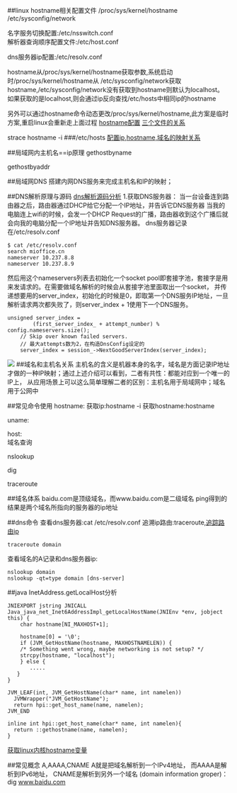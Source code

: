 ##linux hostname相关配置文件
/proc/sys/kernel/hostname  
/etc/sysconfig/network  

   
 
名字服务切换配置:/etc/nsswitch.conf  
解析器查询顺序配置文件:/etc/host.conf  [](https://www.cnblogs.com/losbyday/p/5860666.html)

dns服务器ip配置:/etc/resolv.conf  

hostname从/proc/sys/kernel/hostname获取参数,系统启动时/proc/sys/kernel/hostname从
/etc/sysconfig/network获取hostname,/etc/sysconfig/network没有获取到hostname则默认为localhost。
如果获取的是localhost,则会通过ip反向查找/etc/hosts中相同ip的hostname 

另外可以通过hostname命令动态更改/proc/sys/kernel/hostname,此方案是临时方案,重启linux会重新走上面过程
[hostname配置](https://www.cnblogs.com/kerrycode/p/3595724.html)
[三个文件的关系](https://jaminzhang.github.io/linux/deep-understanding-of-linux-hostname/)

strace hostname -i
###/etc/hosts
[配置ip,hostname,域名的映射关系](https://blog.csdn.net/aeolus_pu/article/details/9037377)

##局域网内主机名==ip原理
gethostbyname

gethostbyaddr

##局域网DNS
搭建内网DNS服务来完成主机名和IP的映射；

##DNS解析原理与源码
[dns解析源码分析](https://zhuanlan.zhihu.com/p/32531969)
1.获取DNS服务器：
当一台设备连到路由器之后，路由器通过DHCP给它分配一个IP地址，并告诉它DNS服务器
当我的电脑连上wifi的时候，会发一个DHCP Request的广播，路由器收到这个广播后就会向我的电脑分配一个IP地址并告知DNS服务器。
dns服务器记录在/etc/resolv.conf
```
$ cat /etc/resolv.conf                  
search mioffice.cn
nameserver 10.237.8.8
nameserver 10.237.8.9

```
然后用这个nameservers列表去初始化一个socket pool即套接字池，套接字是用来发请求的。在需要做域名解析的时候会从套接字池里面取出一个socket，
并传递想要用的server_index，初始化的时候是0，即取第一个DNS服务IP地址，一旦解析请求两次都失败了，则server_index + 1使用下一个DNS服务。

```
unsigned server_index =
        (first_server_index_ + attempt_number) % config.nameservers.size();
    // Skip over known failed servers.
    // 最大attempts数为2，在构造DnsConfig设定的
    server_index = session_->NextGoodServerIndex(server_index);

```
![](/Users/chris/workspace/xsource/linux/src/main/java/host/images/host\&dns解析.jpg)
##域名和主机名关系
[](https://zhuanlan.zhihu.com/p/43231547)
主机名的含义是机器本身的名字，域名是方面记录IP地址才做的一种IP映射；通过上述介绍可以看到，二者有共性：都能对应到一个唯一的IP上，
从应用场景上可以这么简单理解二者的区别：主机名用于局域网中；域名用于公网中

##常见命令使用
hostname:
获取ip:hostname -i
获取hostname:hostname

uname:  
  

host:  
域名查询
   
nslookup

dig

traceroute

##域名体系
baidu.com是顶级域名，而www.baidu.com是二级域名
ping得到的结果是两个域名所指向的服务器的ip地址


##dns命令
查看dns服务器:cat /etc/resolv.conf
追溯ip路由:traceroute,[追踪路由ip](https://www.cnblogs.com/machangwei-8/p/10353279.html)
```
traceroute domain

```
查看域名的A记录和dns服务器ip:
```
nslookup domain
nslookup -qt=type domain [dns-server]
```
##java InetAddress.getLocalHost分析
```
JNIEXPORT jstring JNICALL
Java_java_net_Inet6AddressImpl_getLocalHostName(JNIEnv *env, jobject this) {
    char hostname[NI_MAXHOST+1];
 
    hostname[0] = '\0';
    if (JVM_GetHostName(hostname, MAXHOSTNAMELEN)) {
	/* Something went wrong, maybe networking is not setup? */
	strcpy(hostname, "localhost");
    } else {
       .....
   }
}
```
```
JVM_LEAF(int, JVM_GetHostName(char* name, int namelen))
  JVMWrapper("JVM_GetHostName");
  return hpi::get_host_name(name, namelen);
JVM_END

```
```
inline int hpi::get_host_name(char* name, int namelen){
  return ::gethostname(name, namelen);
}

```
[获取linux内核hostname变量](https://blog.csdn.net/raintungli/article/details/8191701)

##常见概念 A,AAAA,CNAME
A就是把域名解析到一个IPv4地址，
而AAAA是解析到IPv6地址，
CNAME是解析到另外一个域名
(domain information groper)：dig www.baidu.com 

##
[](/Users/chris/workspace/xsource/linux/src/main/java/host/images/dns配置.jpg)
